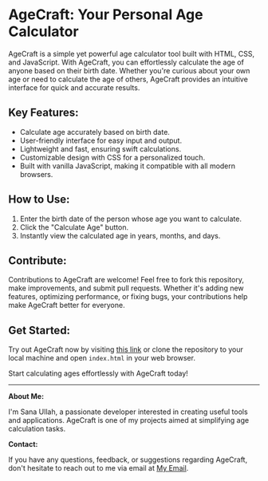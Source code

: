 # AgeCraft: Your Personal Age Calculator

AgeCraft is a simple yet powerful age calculator tool built with HTML, CSS, and JavaScript. With AgeCraft, you can effortlessly calculate the age of anyone based on their birth date. Whether you're curious about your own age or need to calculate the age of others, AgeCraft provides an intuitive interface for quick and accurate results.

## Key Features:
- Calculate age accurately based on birth date.
- User-friendly interface for easy input and output.
- Lightweight and fast, ensuring swift calculations.
- Customizable design with CSS for a personalized touch.
- Built with vanilla JavaScript, making it compatible with all modern browsers.

## How to Use:
1. Enter the birth date of the person whose age you want to calculate.
2. Click the "Calculate Age" button.
3. Instantly view the calculated age in years, months, and days.

## Contribute:
Contributions to AgeCraft are welcome! Feel free to fork this repository, make improvements, and submit pull requests. Whether it's adding new features, optimizing performance, or fixing bugs, your contributions help make AgeCraft better for everyone.

## Get Started:
Try out AgeCraft now by visiting [this link](https://github.com/Sanakh998/agecraft) or clone the repository to your local machine and open `index.html` in your web browser.

Start calculating ages effortlessly with AgeCraft today!

---

**About Me:**

I'm Sana Ullah, a passionate developer interested in creating useful tools and applications. AgeCraft is one of my projects aimed at simplifying age calculation tasks.

**Contact:**

If you have any questions, feedback, or suggestions regarding AgeCraft, don't hesitate to reach out to me via email at [My Email](mr.ssk998@gmail.com).

